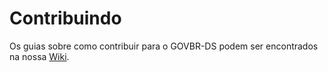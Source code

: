 # Contribuindo

Os guias sobre como contribuir para o GOVBR-DS podem ser encontrados na nossa [Wiki](https://govbr-ds.gitlab.io/govbr-ds-wiki/comunidade/contribuindo-com-o-ds/).
